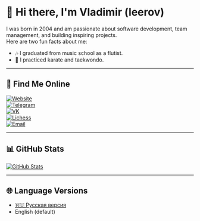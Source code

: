 # 👋 Hi there, I'm Vladimir (leerov)

I was born in 2004 and am passionate about software development, team management, and building inspiring projects.  
Here are two fun facts about me:  
- 🎶 I graduated from music school as a flutist.  
- 🥋 I practiced karate and taekwondo.  

---

## 🔗 Find Me Online

[![Website](https://img.shields.io/badge/Website-leerov.ru-black?style=for-the-badge&logo=web&logoColor=white)](http://leerov.ru)  
[![Telegram](https://img.shields.io/badge/Telegram-leerov-26A5E4?style=for-the-badge&logo=telegram&logoColor=white)](https://t.me/leerov)  
[![VK](https://img.shields.io/badge/VK-leerov-4C75A3?style=for-the-badge&logo=vk&logoColor=white)](https://vk.com/leerov)  
[![Lichess](https://img.shields.io/badge/Lichess-leerov-black?style=for-the-badge&logo=lichess&logoColor=white)](https://lichess.org/@/leerov)  
[![Email](https://img.shields.io/badge/Email-ZhmulevVV@gmail.com-red?style=for-the-badge&logo=gmail&logoColor=white)](mailto:ZhmulevVV@gmail.com)  

---

## 📊 GitHub Stats  

[![GitHub Stats](https://github-readme-stats.vercel.app/api?username=leerov&show_icons=true&theme=light)](https://github.com/leerov)  

---

## 🌐 Language Versions  

- [🇷🇺 Русская версия](README.ru.md)  
- English (default)  
